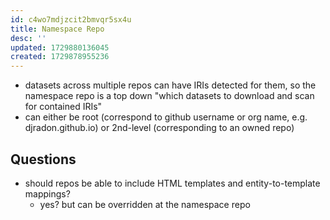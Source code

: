 ```yaml
---
id: c4wo7mdjzcit2bmvqr5sx4u
title: Namespace Repo
desc: ''
updated: 1729880136045
created: 1729878955236
---
```


- datasets across multiple repos can have IRIs detected for them, so the namespace repo is a top down "which datasets to download and scan for contained IRIs"
- can either be root (correspond to github username or org name, e.g. djradon.github.io) or 2nd-level (corresponding to an owned repo)

## Questions

- should repos be able to include HTML templates and entity-to-template mappings?
  - yes? but can be overridden at the namespace repo